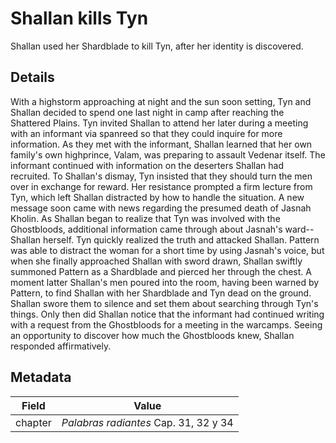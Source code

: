 # Shallan kills Tyn
Shallan used her Shardblade to kill Tyn, after her identity is discovered.

## Details
With a highstorm approaching at night and the sun soon setting, Tyn and Shallan decided to spend one last night in camp after reaching the Shattered Plains. Tyn invited Shallan to attend her later during a meeting with an informant via spanreed so that they could inquire for more information. As they met with the informant, Shallan learned that her own family's own highprince, Valam, was preparing to assault Vedenar itself. The informant continued with information on the deserters Shallan had recruited. To Shallan's dismay, Tyn insisted that they should turn the men over in exchange for reward. Her resistance prompted a firm lecture from Tyn, which left Shallan distracted by how to handle the situation. A new message soon came with news regarding the presumed death of Jasnah Kholin. As Shallan began to realize that Tyn was involved with the Ghostbloods, additional information came through about Jasnah's ward--Shallan herself. Tyn quickly realized the truth and attacked Shallan. Pattern was able to distract the woman for a short time by using Jasnah's voice, but when she finally approached Shallan with sword drawn, Shallan swiftly summoned Pattern as a Shardblade and pierced her through the chest. A moment latter Shallan's men poured into the room, having been warned by Pattern, to find Shallan with her Shardblade and Tyn dead on the ground. Shallan swore them to silence and set them about searching through Tyn's things. Only then did Shallan notice that the informant had continued writing with a request from the Ghostbloods for a meeting in the warcamps. Seeing an opportunity to discover how much the Ghostbloods knew, Shallan responded affirmatively.

## Metadata
| Field | Value |
| ----- | ----- |
| chapter | *Palabras radiantes* Cap. 31, 32 y 34 |
